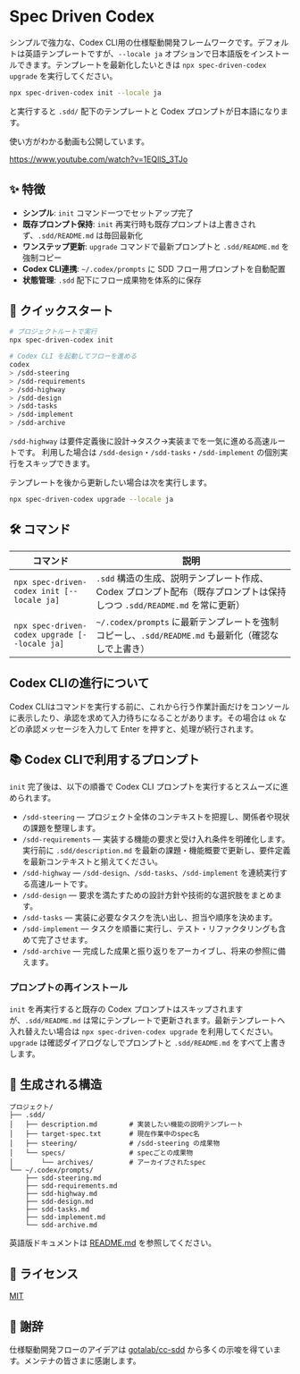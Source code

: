 # Spec Driven Codex

シンプルで強力な、Codex CLI用の仕様駆動開発フレームワークです。デフォルトは英語テンプレートですが、`--locale ja` オプションで日本語版をインストールできます。テンプレートを最新化したいときは `npx spec-driven-codex upgrade` を実行してください。

```bash
npx spec-driven-codex init --locale ja
```

と実行すると `.sdd/` 配下のテンプレートと Codex プロンプトが日本語になります。

使い方がわかる動画も公開しています。

https://www.youtube.com/watch?v=1EQllS_3TJo

## ✨ 特徴

- **シンプル**: `init` コマンド一つでセットアップ完了
- **既存プロンプト保持**: `init` 再実行時も既存プロンプトは上書きされず、`.sdd/README.md` は毎回最新化
- **ワンステップ更新**: `upgrade` コマンドで最新プロンプトと `.sdd/README.md` を強制コピー
- **Codex CLI連携**: `~/.codex/prompts` に SDD フロー用プロンプトを自動配置
- **状態管理**: `.sdd` 配下にフロー成果物を体系的に保存

## 🚀 クイックスタート

```bash
# プロジェクトルートで実行
npx spec-driven-codex init

# Codex CLI を起動してフローを進める
codex
> /sdd-steering
> /sdd-requirements
> /sdd-highway
> /sdd-design
> /sdd-tasks
> /sdd-implement
> /sdd-archive
```

`/sdd-highway` は要件定義後に設計->タスク->実装までを一気に進める高速ルートです。
利用した場合は `/sdd-design`・`/sdd-tasks`・`/sdd-implement` の個別実行をスキップできます。

テンプレートを後から更新したい場合は次を実行します。

```bash
npx spec-driven-codex upgrade --locale ja
```

## 🛠 コマンド

| コマンド | 説明 |
| --- | --- |
| `npx spec-driven-codex init [--locale ja]` | `.sdd` 構造の生成、説明テンプレート作成、Codex プロンプト配布（既存プロンプトは保持しつつ `.sdd/README.md` を常に更新） |
| `npx spec-driven-codex upgrade [--locale ja]` | `~/.codex/prompts` に最新テンプレートを強制コピーし、`.sdd/README.md` も最新化（確認なしで上書き） |

## Codex CLIの進行について

Codex CLIはコマンドを実行する前に、これから行う作業計画だけをコンソールに表示したり、承認を求めて入力待ちになることがあります。その場合は `ok` などの承認メッセージを入力して Enter を押すと、処理が続行されます。

## 📚 Codex CLIで利用するプロンプト

`init` 完了後は、以下の順番で Codex CLI プロンプトを実行するとスムーズに進められます。

- `/sdd-steering` — プロジェクト全体のコンテキストを把握し、関係者や現状の課題を整理します。
- `/sdd-requirements` — 実装する機能の要求と受け入れ条件を明確化します。実行前に `.sdd/description.md` を最新の課題・機能概要で更新し、要件定義を最新コンテキストと揃えてください。
- `/sdd-highway` — `/sdd-design`、`/sdd-tasks`、`/sdd-implement` を連続実行する高速ルートです。
- `/sdd-design` — 要求を満たすための設計方針や技術的な選択肢をまとめます。
- `/sdd-tasks` — 実装に必要なタスクを洗い出し、担当や順序を決めます。
- `/sdd-implement` — タスクを順番に実行し、テスト・リファクタリングも含めて完了させます。
- `/sdd-archive` — 完成した成果と振り返りをアーカイブし、将来の参照に備えます。

### プロンプトの再インストール

`init` を再実行すると既存の Codex プロンプトはスキップされますが、`.sdd/README.md` は常にテンプレートで更新されます。最新テンプレートへ入れ替えたい場合は `npx spec-driven-codex upgrade` を利用してください。`upgrade` は確認ダイアログなしでプロンプトと `.sdd/README.md` をすべて上書きします。

## 📂 生成される構造

```
プロジェクト/
├── .sdd/
│   ├── description.md        # 実装したい機能の説明テンプレート
│   ├── target-spec.txt       # 現在作業中のspec名
│   ├── steering/             # /sdd-steering の成果物
│   └── specs/                # specごとの成果物
│       └── archives/         # アーカイブされたspec
└── ~/.codex/prompts/
    ├── sdd-steering.md
    ├── sdd-requirements.md
    ├── sdd-highway.md
    ├── sdd-design.md
    ├── sdd-tasks.md
    ├── sdd-implement.md
    └── sdd-archive.md
```

英語版ドキュメントは [README.md](./README.md) を参照してください。

## 📄 ライセンス

[MIT](./LICENSE)

## 🙏 謝辞

仕様駆動開発フローのアイデアは [gotalab/cc-sdd](https://github.com/gotalab/cc-sdd) から多くの示唆を得ています。メンテナの皆さまに感謝します。
